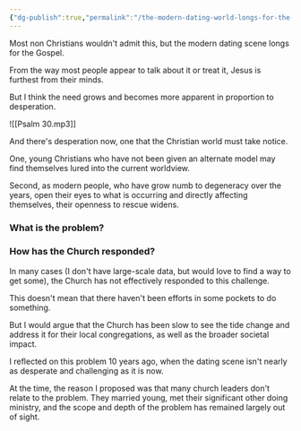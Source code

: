 ```yaml
---
{"dg-publish":true,"permalink":"/the-modern-dating-world-longs-for-the-gospel/","metatags":{"description":"some description","og:image":"https://example.com/someimage.png"},"created":"2024-04-21T06:36:06.436-07:00","updated":"2024-04-21T17:34:41.399-07:00"}
---
```



Most non Christians wouldn't admit this, but the modern dating scene longs for the Gospel.

From the way most people appear to talk about it or treat it, Jesus is furthest from their minds.

But I think the need grows and becomes more apparent in proportion to desperation.

![[Psalm 30.mp3]]

And there's desperation now, one that the Christian world must take notice.

One, young Christians who have not been given an alternate model may find themselves lured into the current worldview.

Second, as modern people, who have grow numb to degeneracy over the years, open their eyes to what is occurring and directly affecting themselves, their openness to rescue widens.

### What is the problem?


### How has the Church responded?
In many cases (I don't have large-scale data, but would love to find a way to get some), the Church has not effectively responded to this challenge.

This doesn't mean that there haven't been efforts in some pockets to do something.

But I would argue that the Church has been slow to see the tide change and address it for their local congregations, as well as the broader societal impact.

I reflected on this problem 10 years ago, when the dating scene isn't nearly as desperate and challenging as it is now.

At the time, the reason I proposed was that many church leaders don't relate to the problem.  They married young, met their significant other doing ministry, and the scope and depth of the problem has remained largely out of sight.

